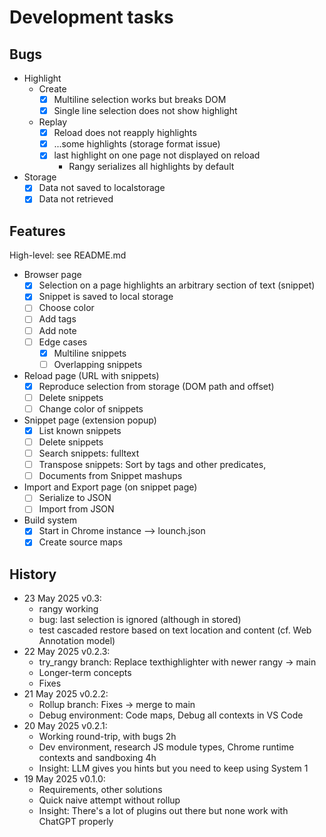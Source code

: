 # Development tasks

## Bugs

- Highlight
  - Create
    - [x] Multiline selection works but breaks DOM
    - [x] Single line selection does not show highlight
  - Replay
    - [x] Reload does not reapply highlights
    - [x] ...some highlights (storage format issue)
    - [x] last highlight on one page not displayed on reload
      - Rangy serializes all highlights by default
- Storage
  - [x] Data not saved to localstorage
  - [x] Data not retrieved

## Features

High-level: see README.md

- Browser page
  - [x] Selection on a page highlights an arbitrary section of text (snippet)
  - [x] Snippet is saved to local storage
  - [ ] Choose color
  - [ ] Add tags
  - [ ] Add note
  - [ ] Edge cases
    - [x] Multiline snippets
    - [ ] Overlapping snippets
- Reload page (URL with snippets)
  - [x] Reproduce selection from storage (DOM path and offset)
  - [ ] Delete snippets
  - [ ] Change color of snippets
- Snippet page (extension popup)
  - [x] List known snippets
  - [ ] Delete snippets
  - [ ] Search snippets: fulltext
  - [ ] Transpose snippets: Sort by tags and other predicates, 
  - [ ] Documents from Snippet mashups
- Import and Export page (on snippet page)
  - [ ] Serialize to JSON
  - [ ] Import from JSON
- Build system
  - [x] Start in Chrome instance --> lounch.json
  - [x] Create source maps

## History

- 23 May 2025  v0.3:
  - rangy working 
  - bug: last selection is ignored (although in stored)
  - test cascaded restore based on text location and content (cf. Web Annotation model)
- 22 May 2025  v0.2.3:
  - try_rangy branch: Replace texthighlighter with newer rangy -> main
  - Longer-term concepts
  - Fixes
- 21 May 2025  v0.2.2:
  - Rollup branch: Fixes -> merge to main
  - Debug environment: Code maps, Debug all contexts in VS Code
- 20 May 2025  v0.2.1:
  - Working round-trip, with bugs 2h
  - Dev environment, research JS module types, Chrome runtime contexts and sandboxing 4h
  - Insight: LLM gives you hints but you need to keep using System 1
- 19 May 2025  v0.1.0:
  - Requirements, other solutions
  - Quick naive attempt without rollup
  - Insight: There's a lot of plugins out there but none work with ChatGPT properly

